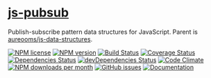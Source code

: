 [js-pubsub](http://aureooms.github.io/js-pubsub)
==

Publish-subscribe pattern data structures for JavaScript. Parent is
[aureooms/js-data-structures](https://github.com/aureooms/js-data-structures).

[![NPM license](https://img.shields.io/npm/l/@aureooms/js-pubsub.svg?style=flat)](https://raw.githubusercontent.com/aureooms/js-pubsub/master/LICENSE)
[![NPM version](https://img.shields.io/npm/v/@aureooms/js-pubsub.svg?style=flat)](https://www.npmjs.org/package/@aureooms/js-pubsub)
[![Build Status](https://img.shields.io/travis/aureooms/js-pubsub.svg?style=flat)](https://travis-ci.org/aureooms/js-pubsub)
[![Coverage Status](https://img.shields.io/coveralls/aureooms/js-pubsub.svg?style=flat)](https://coveralls.io/r/aureooms/js-pubsub)
[![Dependencies Status](https://img.shields.io/david/aureooms/js-pubsub.svg?style=flat)](https://david-dm.org/aureooms/js-pubsub#info=dependencies)
[![devDependencies Status](https://img.shields.io/david/dev/aureooms/js-pubsub.svg?style=flat)](https://david-dm.org/aureooms/js-pubsub#info=devDependencies)
[![Code Climate](https://img.shields.io/codeclimate/github/aureooms/js-pubsub.svg?style=flat)](https://codeclimate.com/github/aureooms/js-pubsub)
[![NPM downloads per month](https://img.shields.io/npm/dm/@aureooms/js-pubsub.svg?style=flat)](https://www.npmjs.org/package/@aureooms/js-pubsub)
[![GitHub issues](https://img.shields.io/github/issues/aureooms/js-pubsub.svg?style=flat)](https://github.com/aureooms/js-pubsub/issues)
[![Documentation](https://aureooms.github.io/js-pubsub/badge.svg)](https://aureooms.github.io/js-pubsub/source.html)
